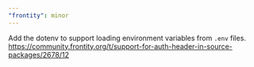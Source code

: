 ```yaml
---
"frontity": minor
---
```


Add the dotenv to support loading environment variables from `.env` files.
https://community.frontity.org/t/support-for-auth-header-in-source-packages/2678/12
